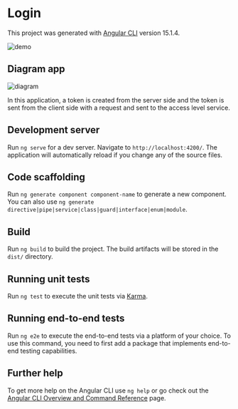 # Login

This project was generated with [Angular CLI](https://github.com/angular/angular-cli) version 15.1.4.

![demo](https://user-images.githubusercontent.com/51530839/217570387-508462da-6918-47a5-ae27-c29565d353a5.PNG)

## Diagram app
![diagram](https://user-images.githubusercontent.com/51530839/217774467-d9ad5d9b-293d-47bf-ae86-442faaff5f66.jpg)


In this application, a token is created from the server side and the token is sent from the client side with a request and sent to the access level service.

## Development server

Run `ng serve` for a dev server. Navigate to `http://localhost:4200/`. The application will automatically reload if you change any of the source files.

## Code scaffolding

Run `ng generate component component-name` to generate a new component. You can also use `ng generate directive|pipe|service|class|guard|interface|enum|module`.

## Build

Run `ng build` to build the project. The build artifacts will be stored in the `dist/` directory.

## Running unit tests

Run `ng test` to execute the unit tests via [Karma](https://karma-runner.github.io).

## Running end-to-end tests

Run `ng e2e` to execute the end-to-end tests via a platform of your choice. To use this command, you need to first add a package that implements end-to-end testing capabilities.

## Further help

To get more help on the Angular CLI use `ng help` or go check out the [Angular CLI Overview and Command Reference](https://angular.io/cli) page.
